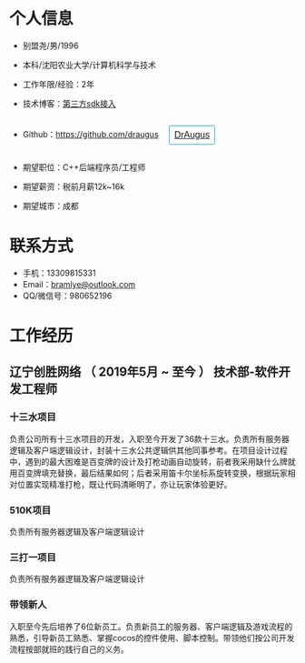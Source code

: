 # 个人信息

- 别盟尧/男/1996
- 本科/沈阳农业大学/计算机科学与技术
- 工作年限/经验：2年
- 技术博客：[第三方sdk接入](https://www.jianshu.com/p/b3cb543034fb)
- Github：https://github.com/draugus <button style="text-transform: none; margin: 15px; display: inline-block; font-weight: 400; text-align: center; vertical-align: middle; user-select: none; border: 1px solid #17a2b8; padding: 8px 8px; font-size: 16px; line-height: 16px; border-radius: 2.5px; color: #17a2b8; background-color: transparent; background-image: none; border-color: #17a2b8;">
[DrAugus](https://github.com/draugus) </button>

- 期望职位：C++后端程序员/工程师
- 期望薪资：税前月薪12k~16k
- 期望城市：成都

# 联系方式

- 手机：13309815331
- Email：bramlye@outlook.com
- QQ/微信号：980652196

# 工作经历

## 辽宁创胜网络 （ 2019年5月 ~ 至今 ） 技术部-软件开发工程师

### 十三水项目

负责公司所有十三水项目的开发，入职至今开发了36款十三水。负责所有服务器逻辑及客户端逻辑设计，封装十三水公共逻辑供其他同事参考。在项目设计过程中，遇到的最大困难是百变牌的设计及打枪动画自动旋转，前者我采用缺什么牌就用百变牌填充替换，最后结果如何；后者采用笛卡尔坐标系旋转变换，根据玩家相对位置实现精准打枪，既让代码清晰明了，亦让玩家体验更好。

### 510K项目

负责所有服务器逻辑及客户端逻辑设计

### 三打一项目

负责所有服务器逻辑及客户端逻辑设计

### 带领新人

入职至今先后培养了6位新员工。负责新员工的服务器、客户端逻辑及游戏流程的熟悉，引导新员工熟悉、掌握cocos的控件使用、脚本控制。带领他们按公司开发流程按部就班的践行自己的义务。


